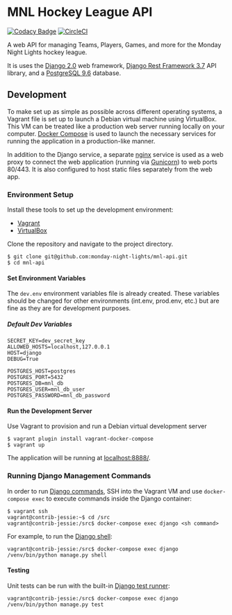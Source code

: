 # MNL Hockey League API

[![Codacy Badge](https://api.codacy.com/project/badge/Grade/6c339980c6f742c7a23de84e313e6af4)](https://www.codacy.com/app/jdrager2/mnl-api?utm_source=github.com&utm_medium=referral&utm_content=monday-night-lights/mnl-api&utm_campaign=badger)
[![CircleCI](https://circleci.com/gh/monday-night-lights/mnl-api/tree/master.svg?style=svg)](https://circleci.com/gh/monday-night-lights/mnl-api/tree/master)

A web API for managing Teams, Players, Games, and more for the Monday Night
Lights hockey league.

It is uses the [Django 2.0](https://docs.djangoproject.com/en/2.0/) web
framework, [Django Rest Framework 3.7](http://www.django-rest-framework.org/)
API library, and a [PostgreSQL 9.6](https://www.postgresql.org/docs/9.6/static/index.html)
database.

## Development

To make set up as simple as possible across different operating systems, a
Vagrant file is set up to launch a Debian virtual machine using VirtualBox.
This VM can be treated like a production web server running locally on your
computer. [Docker Compose](https://docs.docker.com/compose/) is used to launch
the necessary services for running the application in a production-like manner.

In addition to the Django service, a separate [nginx](https://nginx.org/en/docs/)
service is used as a web proxy to connect the web application (running via
[Gunicorn](http://gunicorn.org/)) to web ports 80/443. It is also configured to
host static files separately from the web app.

### Environment Setup

Install these tools to set up the development environment:

- [Vagrant](https://www.vagrantup.com/downloads.html)
- [VirtualBox](https://www.virtualbox.org/wiki/Downloads)

Clone the repository and navigate to the project directory.

    $ git clone git@github.com:monday-night-lights/mnl-api.git
    $ cd mnl-api

#### Set Environment Variables

The `dev.env` environment variables file is already created. These variables
should be changed for other environments (int.env, prod.env, etc.) but are fine
as they are for development purposes.

##### Default Dev Variables

    SECRET_KEY=dev_secret_key
    ALLOWED_HOSTS=localhost,127.0.0.1
    HOST=django
    DEBUG=True

    POSTGRES_HOST=postgres
    POSTGRES_PORT=5432
    POSTGRES_DB=mnl_db
    POSTGRES_USER=mnl_db_user
    POSTGRES_PASSWORD=mnl_db_password

#### Run the Development Server

Use Vagrant to provision and run a Debian virtual development server

    $ vagrant plugin install vagrant-docker-compose
    $ vagrant up

The application will be running at [localhost:8888/](http://localhost:8888/).

### Running Django Management Commands

In order to run [Django commands](https://docs.djangoproject.com/en/2.0/ref/django-admin/),
SSH into the Vagrant VM and use `docker-compose exec` to execute commands
inside the Django container:

    $ vagrant ssh
    vagrant@contrib-jessie:~$ cd /src
    vagrant@contrib-jessie:/src$ docker-compose exec django <sh command>

For example, to run the
[Django shell](https://docs.djangoproject.com/en/2.0/ref/django-admin/#shell):

    vagrant@contrib-jessie:/src$ docker-compose exec django /venv/bin/python manage.py shell

#### Testing

Unit tests can be run with the built-in
[Django test runner](https://docs.djangoproject.com/en/2.0/topics/testing/overview/):

    vagrant@contrib-jessie:/src$ docker-compose exec django /venv/bin/python manage.py test
